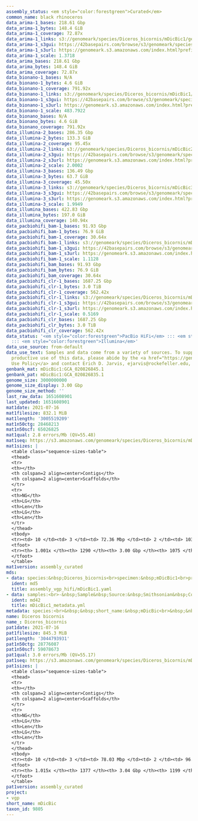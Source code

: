```yaml
---
assembly_status: <em style="color:forestgreen">Curated</em>
common_name: black rhinoceros
data_arima-1_bases: 218.61 Gbp
data_arima-1_bytes: 148.4 GiB
data_arima-1_coverage: 72.87x
data_arima-1_links: s3://genomeark/species/Diceros_bicornis/mDicBic1/genomic_data/arima/<br>
data_arima-1_s3gui: https://42basepairs.com/browse/s3/genomeark/species/Diceros_bicornis/mDicBic1/genomic_data/arima/
data_arima-1_s3url: https://genomeark.s3.amazonaws.com/index.html?prefix=species/Diceros_bicornis/mDicBic1/genomic_data/arima/
data_arima-1_scale: 1.3718
data_arima_bases: 218.61 Gbp
data_arima_bytes: 148.4 GiB
data_arima_coverage: 72.87x
data_bionano-1_bases: N/A
data_bionano-1_bytes: 4.6 GiB
data_bionano-1_coverage: 791.92x
data_bionano-1_links: s3://genomeark/species/Diceros_bicornis/mDicBic1/genomic_data/bionano/<br>
data_bionano-1_s3gui: https://42basepairs.com/browse/s3/genomeark/species/Diceros_bicornis/mDicBic1/genomic_data/bionano/
data_bionano-1_s3url: https://genomeark.s3.amazonaws.com/index.html?prefix=species/Diceros_bicornis/mDicBic1/genomic_data/bionano/
data_bionano-1_scale: 483.7922
data_bionano_bases: N/A
data_bionano_bytes: 4.6 GiB
data_bionano_coverage: 791.92x
data_illumina-2_bases: 286.35 Gbp
data_illumina-2_bytes: 133.3 GiB
data_illumina-2_coverage: 95.45x
data_illumina-2_links: s3://genomeark/species/Diceros_bicornis/mDicBic2/genomic_data/illumina/<br>
data_illumina-2_s3gui: https://42basepairs.com/browse/s3/genomeark/species/Diceros_bicornis/mDicBic2/genomic_data/illumina/
data_illumina-2_s3url: https://genomeark.s3.amazonaws.com/index.html?prefix=species/Diceros_bicornis/mDicBic2/genomic_data/illumina/
data_illumina-2_scale: 2.0002
data_illumina-3_bases: 136.49 Gbp
data_illumina-3_bytes: 63.7 GiB
data_illumina-3_coverage: 45.50x
data_illumina-3_links: s3://genomeark/species/Diceros_bicornis/mDicBic3/genomic_data/illumina/<br>
data_illumina-3_s3gui: https://42basepairs.com/browse/s3/genomeark/species/Diceros_bicornis/mDicBic3/genomic_data/illumina/
data_illumina-3_s3url: https://genomeark.s3.amazonaws.com/index.html?prefix=species/Diceros_bicornis/mDicBic3/genomic_data/illumina/
data_illumina-3_scale: 1.9949
data_illumina_bases: 422.83 Gbp
data_illumina_bytes: 197.0 GiB
data_illumina_coverage: 140.94x
data_pacbiohifi_bam-1_bases: 91.93 Gbp
data_pacbiohifi_bam-1_bytes: 76.9 GiB
data_pacbiohifi_bam-1_coverage: 30.64x
data_pacbiohifi_bam-1_links: s3://genomeark/species/Diceros_bicornis/mDicBic1/genomic_data/pacbio_hifi/<br>
data_pacbiohifi_bam-1_s3gui: https://42basepairs.com/browse/s3/genomeark/species/Diceros_bicornis/mDicBic1/genomic_data/pacbio_hifi/
data_pacbiohifi_bam-1_s3url: https://genomeark.s3.amazonaws.com/index.html?prefix=species/Diceros_bicornis/mDicBic1/genomic_data/pacbio_hifi/
data_pacbiohifi_bam-1_scale: 1.1128
data_pacbiohifi_bam_bases: 91.93 Gbp
data_pacbiohifi_bam_bytes: 76.9 GiB
data_pacbiohifi_bam_coverage: 30.64x
data_pacbiohifi_clr-1_bases: 1687.25 Gbp
data_pacbiohifi_clr-1_bytes: 3.0 TiB
data_pacbiohifi_clr-1_coverage: 562.42x
data_pacbiohifi_clr-1_links: s3://genomeark/species/Diceros_bicornis/mDicBic1/genomic_data/pacbio_hifi/<br>
data_pacbiohifi_clr-1_s3gui: https://42basepairs.com/browse/s3/genomeark/species/Diceros_bicornis/mDicBic1/genomic_data/pacbio_hifi/
data_pacbiohifi_clr-1_s3url: https://genomeark.s3.amazonaws.com/index.html?prefix=species/Diceros_bicornis/mDicBic1/genomic_data/pacbio_hifi/
data_pacbiohifi_clr-1_scale: 0.5169
data_pacbiohifi_clr_bases: 1687.25 Gbp
data_pacbiohifi_clr_bytes: 3.0 TiB
data_pacbiohifi_clr_coverage: 562.42x
data_status: '<em style="color:forestgreen">PacBio HiFi</em> ::: <em style="color:forestgreen">Arima</em>
  ::: <em style="color:forestgreen">Illumina</em>'
data_use_source: from-default
data_use_text: Samples and data come from a variety of sources. To support fair and
  productive use of this data, please abide by the <a href="https://genome10k.soe.ucsc.edu/data-use-policies/">Data
  Use Policy</a> and contact Erich D. Jarvis, ejarvis@rockefeller.edu, with any questions.
genbank_mat: mDicBic1:GCA_020826845.1
genbank_pat: mDicBic1:GCA_020826835.1
genome_size: 3000000000
genome_size_display: 3.00 Gbp
genome_size_method: ''
last_raw_data: 1651608901
last_updated: 1651608901
mat1date: 2021-07-16
mat1filesize: 832.1 MiB
mat1length: '3005519209'
mat1n50ctg: 28468213
mat1n50scf: 65026825
mat1qual: 2.8 errors/Mb (QV=55.48)
mat1seq: https://s3.amazonaws.com/genomeark/species/Diceros_bicornis/mDicBic1/assembly_curated/mDicBic1.mat.cur.20210716.fasta.gz
mat1sizes: |
  <table class="sequence-sizes-table">
  <thead>
  <tr>
  <th></th>
  <th colspan=2 align=center>Contigs</th>
  <th colspan=2 align=center>Scaffolds</th>
  </tr>
  <tr>
  <th>NG</th>
  <th>LG</th>
  <th>Len</th>
  <th>LG</th>
  <th>Len</th>
  </tr>
  </thead>
  <tbody>
  <tr><td> 10 </td><td> 3 </td><td> 72.36 Mbp </td><td> 2 </td><td> 103.33 Mbp </td></tr><tr><td> 20 </td><td> 8 </td><td> 57.68 Mbp </td><td> 5 </td><td> 95.94 Mbp </td></tr><tr><td> 30 </td><td> 13 </td><td> 52.99 Mbp </td><td> 8 </td><td> 87.87 Mbp </td></tr><tr><td> 40 </td><td> 20 </td><td> 37.17 Mbp </td><td> 12 </td><td> 78.38 Mbp </td></tr><tr style="background-color:#cccccc;"><td> 50 </td><td> 30 </td><td style="background-color:#88ff88;"> 28.47 Mbp </td><td> 16 </td><td style="background-color:#88ff88;"> 65.03 Mbp </td></tr><tr><td> 60 </td><td> 42 </td><td> 21.09 Mbp </td><td> 21 </td><td> 59.65 Mbp </td></tr><tr><td> 70 </td><td> 58 </td><td> 16.41 Mbp </td><td> 27 </td><td> 46.42 Mbp </td></tr><tr><td> 80 </td><td> 81 </td><td> 8.35 Mbp </td><td> 34 </td><td> 37.10 Mbp </td></tr><tr><td> 90 </td><td> 169 </td><td> 1.59 Mbp </td><td> 53 </td><td> 3.87 Mbp </td></tr><tr><td> 100 </td><td> 1155 </td><td> 38.79 Kbp </td><td> 907 </td><td> 42.32 Kbp </td></tr></tbody>
  <tfoot>
  <tr><th> 1.001x </th><th> 1290 </th><th> 3.00 Gbp </th><th> 1075 </th><th> 3.01 Gbp </th></tr>
  </tfoot>
  </table>
mat1version: assembly_curated
mds:
- data: species:&nbsp;Diceros_bicornis<br>specimen:&nbsp;mDicBic1<br>projects:<br>&nbsp;&nbsp;-&nbsp;vgp<br>mat:&nbsp;s3://genomeark/species/Diceros_bicornis/mDicBic1/assembly_vgp_hifi/mDicBic1.mat.asm.20210507.fasta.gz<br>pat:&nbsp;s3://genomeark/species/Diceros_bicornis/mDicBic1/assembly_vgp_hifi/mDicBic1.pat.asm.20210507.fasta.gz<br>mat_hic_bam:&nbsp;s3://genomeark/species/Diceros_bicornis/mDicBic1/assembly_vgp_hifi/evaluation/pretext/mat_s2/mDicBic1_mat_s2.bam<br>pat_hic_bam:&nbsp;s3://genomeark/species/Diceros_bicornis/mDicBic1/assembly_vgp_hifi/evaluation/pretext/pat_s2/mDicBic1_pat_s2.bam<br>pipeline:<br>&nbsp;&nbsp;-&nbsp;hifiasm&nbsp;(0.15.1-r329)<br>&nbsp;&nbsp;-&nbsp;bionano_solve&nbsp;(Solve3.6.1_11162020)<br>&nbsp;&nbsp;-&nbsp;salsa&nbsp;(v2.2)<br>
  ident: md5
  title: assembly_vgp_hifi/mDicBic1.yaml
- data: samples:<br>-&nbsp;Sample&nbsp;Source:&nbsp;Smithsonian&nbsp;Conservation&nbsp;Biology&nbsp;Institute<br>&nbsp;&nbsp;VGP_Id:&nbsp;mDicBic1<br>&nbsp;&nbsp;birth_date:&nbsp;''<br>&nbsp;&nbsp;collected_by:&nbsp;Budhan&nbsp;Pukazhenthi<br>&nbsp;&nbsp;collection_date:&nbsp;03/20/2016<br>&nbsp;&nbsp;common_name:&nbsp;black&nbsp;rhinoceros<br>&nbsp;&nbsp;description:&nbsp;'For&nbsp;VGP&nbsp;sequencing&nbsp;-&nbsp;trio&nbsp;binning.&nbsp;This&nbsp;is&nbsp;the&nbsp;DAUGHTER.;&nbsp;subspecies:<br>&nbsp;&nbsp;&nbsp;&nbsp;Diceros&nbsp;bicornis&nbsp;bicornis'<br>&nbsp;&nbsp;dev_stage:&nbsp;juvenile<br>&nbsp;&nbsp;geo_loc_name:&nbsp;USA<br>&nbsp;&nbsp;individual_id:&nbsp;''<br>&nbsp;&nbsp;lat_lon:&nbsp;''<br>&nbsp;&nbsp;scientific_name:&nbsp;Diceros&nbsp;bicornis<br>&nbsp;&nbsp;sex:&nbsp;female<br>&nbsp;&nbsp;store_cond:&nbsp;-80C<br>&nbsp;&nbsp;taxon_Id:&nbsp;'9805'<br>&nbsp;&nbsp;tissue:&nbsp;Blood<br>&nbsp;&nbsp;treatment:&nbsp;Flash&nbsp;Frozen<br>&nbsp;&nbsp;tube_id:&nbsp;mDicBic1.BL4,mDicBic1.BL2,mDicBic1.BL1<br>
  ident: md42
  title: mDicBic1_metadata.yml
metadata: species:<br>&nbsp;&nbsp;short_name:&nbsp;mDicBic<br>&nbsp;&nbsp;name:&nbsp;Diceros&nbsp;bicornis<br>&nbsp;&nbsp;taxon_id:&nbsp;9805<br>&nbsp;&nbsp;common_name:&nbsp;black&nbsp;rhinoceros<br>&nbsp;&nbsp;order:<br>&nbsp;&nbsp;&nbsp;&nbsp;name:&nbsp;Perissodactyla<br>&nbsp;&nbsp;family:<br>&nbsp;&nbsp;&nbsp;&nbsp;name:&nbsp;Rhinocerotidae<br>&nbsp;&nbsp;individuals:<br>&nbsp;&nbsp;&nbsp;&nbsp;-&nbsp;short_name:&nbsp;mDicBic1<br>&nbsp;&nbsp;&nbsp;&nbsp;&nbsp;&nbsp;provider:&nbsp;Budhan&nbsp;Pukazhenthi,&nbsp;Klaus&nbsp;Koepfli<br>&nbsp;&nbsp;&nbsp;&nbsp;&nbsp;&nbsp;sex:&nbsp;female<br>&nbsp;&nbsp;&nbsp;&nbsp;&nbsp;&nbsp;mother:&nbsp;mDicBic2<br>&nbsp;&nbsp;&nbsp;&nbsp;&nbsp;&nbsp;father:&nbsp;mDicBic3<br>&nbsp;&nbsp;&nbsp;&nbsp;&nbsp;&nbsp;subspecies:<br>&nbsp;&nbsp;&nbsp;&nbsp;&nbsp;&nbsp;&nbsp;&nbsp;name:&nbsp;Diceros&nbsp;bicornis&nbsp;bicornis<br>&nbsp;&nbsp;&nbsp;&nbsp;&nbsp;&nbsp;&nbsp;&nbsp;common_name:&nbsp;southern&nbsp;black&nbsp;rhinoceros<br>&nbsp;&nbsp;&nbsp;&nbsp;&nbsp;&nbsp;&nbsp;&nbsp;taxon_id:&nbsp;1081385<br>&nbsp;&nbsp;&nbsp;&nbsp;-&nbsp;short_name:&nbsp;mDicBic2<br>&nbsp;&nbsp;&nbsp;&nbsp;&nbsp;&nbsp;provider:&nbsp;Budhan&nbsp;Pukazhenthi,&nbsp;Klaus&nbsp;Koepfli<br>&nbsp;&nbsp;&nbsp;&nbsp;&nbsp;&nbsp;sex:&nbsp;female<br>&nbsp;&nbsp;&nbsp;&nbsp;&nbsp;&nbsp;subspecies:<br>&nbsp;&nbsp;&nbsp;&nbsp;&nbsp;&nbsp;&nbsp;&nbsp;name:&nbsp;Diceros&nbsp;bicornis&nbsp;bicornis<br>&nbsp;&nbsp;&nbsp;&nbsp;&nbsp;&nbsp;&nbsp;&nbsp;common_name:&nbsp;southern&nbsp;black&nbsp;rhinoceros<br>&nbsp;&nbsp;&nbsp;&nbsp;&nbsp;&nbsp;&nbsp;&nbsp;taxon_id:&nbsp;1081385<br>&nbsp;&nbsp;&nbsp;&nbsp;-&nbsp;short_name:&nbsp;mDicBic3<br>&nbsp;&nbsp;&nbsp;&nbsp;&nbsp;&nbsp;provider:&nbsp;Budhan&nbsp;Pukazhenthi,&nbsp;Klaus&nbsp;Koepfli<br>&nbsp;&nbsp;&nbsp;&nbsp;&nbsp;&nbsp;sex:&nbsp;male<br>&nbsp;&nbsp;&nbsp;&nbsp;&nbsp;&nbsp;subspecies:<br>&nbsp;&nbsp;&nbsp;&nbsp;&nbsp;&nbsp;&nbsp;&nbsp;name:&nbsp;Diceros&nbsp;bicornis&nbsp;bicornis<br>&nbsp;&nbsp;&nbsp;&nbsp;&nbsp;&nbsp;&nbsp;&nbsp;common_name:&nbsp;southern&nbsp;black&nbsp;rhinoceros<br>&nbsp;&nbsp;&nbsp;&nbsp;&nbsp;&nbsp;&nbsp;&nbsp;taxon_id:&nbsp;1081385<br>&nbsp;&nbsp;genome_size:&nbsp;3000000000<br>&nbsp;&nbsp;genome_size_method:<br>&nbsp;&nbsp;project:&nbsp;[&nbsp;vgp&nbsp;]<br>
name: Diceros bicornis
name_: Diceros_bicornis
pat1date: 2021-07-16
pat1filesize: 845.3 MiB
pat1length: '3044793931'
pat1n50ctg: 28776087
pat1n50scf: 59078673
pat1qual: 3.0 errors/Mb (QV=55.17)
pat1seq: https://s3.amazonaws.com/genomeark/species/Diceros_bicornis/mDicBic1/assembly_curated/mDicBic1.pat.decon.20210716.fasta.gz
pat1sizes: |
  <table class="sequence-sizes-table">
  <thead>
  <tr>
  <th></th>
  <th colspan=2 align=center>Contigs</th>
  <th colspan=2 align=center>Scaffolds</th>
  </tr>
  <tr>
  <th>NG</th>
  <th>LG</th>
  <th>Len</th>
  <th>LG</th>
  <th>Len</th>
  </tr>
  </thead>
  <tbody>
  <tr><td> 10 </td><td> 3 </td><td> 78.03 Mbp </td><td> 2 </td><td> 96.73 Mbp </td></tr><tr><td> 20 </td><td> 7 </td><td> 64.02 Mbp </td><td> 5 </td><td> 86.64 Mbp </td></tr><tr><td> 30 </td><td> 13 </td><td> 42.80 Mbp </td><td> 9 </td><td> 78.03 Mbp </td></tr><tr><td> 40 </td><td> 21 </td><td> 33.29 Mbp </td><td> 13 </td><td> 66.77 Mbp </td></tr><tr style="background-color:#cccccc;"><td> 50 </td><td> 31 </td><td style="background-color:#88ff88;"> 28.78 Mbp </td><td> 18 </td><td style="background-color:#88ff88;"> 59.08 Mbp </td></tr><tr><td> 60 </td><td> 43 </td><td> 21.06 Mbp </td><td> 24 </td><td> 48.17 Mbp </td></tr><tr><td> 70 </td><td> 59 </td><td> 14.84 Mbp </td><td> 31 </td><td> 35.88 Mbp </td></tr><tr><td> 80 </td><td> 88 </td><td> 8.30 Mbp </td><td> 40 </td><td> 25.47 Mbp </td></tr><tr><td> 90 </td><td> 162 </td><td> 1.97 Mbp </td><td> 68 </td><td> 4.05 Mbp </td></tr><tr><td> 100 </td><td> 622 </td><td> 146.66 Kbp </td><td> 445 </td><td> 165.21 Kbp </td></tr></tbody>
  <tfoot>
  <tr><th> 1.015x </th><th> 1377 </th><th> 3.04 Gbp </th><th> 1199 </th><th> 3.04 Gbp </th></tr>
  </tfoot>
  </table>
pat1version: assembly_curated
project:
- vgp
short_name: mDicBic
taxon_id: 9805
---
```

